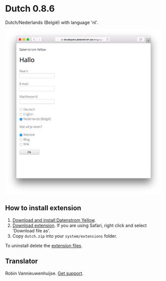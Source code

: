 Dutch 0.8.6
===========
Dutch/Nederlands (België) with language 'nl'.

<p align="center"><img src="dutch-screenshot.png?raw=true" alt="Screenshot"></p>

## How to install extension

1. [Download and install Datenstrom Yellow](https://github.com/datenstrom/yellow/).
2. [Download extension](https://github.com/datenstrom/yellow-extensions/raw/master/zip/dutch.zip). If you are using Safari, right click and select 'Download file as'.
3. Copy `dutch.zip` into your `system/extensions` folder.

To uninstall delete the [extension files](extension.ini).

## Translator

Robin Vannieuwenhuijse. [Get support](https://developers.datenstrom.se/help/support).
